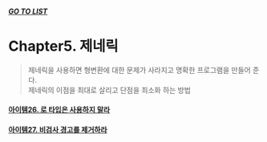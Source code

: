##### [GO TO LIST](../README.md)

# Chapter5. 제네릭
> 제네릭을 사용하면 형변환에 대한 문제가 사라지고 명확한 프로그램을 만들어 준다.  
> 제네릭의 이점을 최대로 살리고 단점을 최소화 하는 방법

#### [아이템26. 로 타입은 사용하지 말라](./item26/README.md)
#### [아이템27. 비검사 경고를 제거하라](./item27/README.md)
